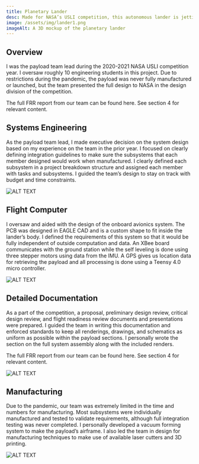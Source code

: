 ```yaml
---
title: Planetary Lander
desc: Made for NASA’s USLI competition, this autonomous lander is jettisoned out of the launch vehicle during descent to land, self-level, and send back a panoramic photo.
image: /assets/img/lander1.png
imageAlt: A 3D mockup of the planetary lander
---
```


## Overview

I was the payload team lead during the 2020-2021 NASA USLI competition year. I oversaw roughly 10 engineering students in this project. Due to restrictions during the pandemic, the payload was never fully manufactured or launched, but the team presented the full design to NASA in the design division of the competition.

The full FRR report from our team can be found here. See section 4 for relevant content.

## Systems Engineering

As the payload team lead, I made executive decision on the system design based on my experience on the team in the prior year. I focused on clearly defining integration guidelines to make sure the subsystems that each member designed would work when manufactured. I clearly defined each subsystem in a project breakdown structure and assigned each member with tasks and subsystems. I guided the team’s design to stay on track with budget and time constraints.

![ALT TEXT](/assets/img/lander1.png)

## Flight Computer

I oversaw and aided with the design of the onboard avionics system. The PCB was designed in EAGLE CAD and is a custom shape to fit inside the lander’s body. I defined the requirements of this system so that it would be fully independent of outside computation and data. An XBee board communicates with the ground station while the self leveling is done using three stepper motors using data from the IMU. A GPS gives us location data for retrieving the payload and all processing is done using a Teensy 4.0 micro controller.

![ALT TEXT](/assets/img/lander2.png)

## Detailed Documentation

As a part of the competition, a proposal, preliminary design review, critical design review, and flight readiness review documents and presentations were prepared. I guided the team in writing this documentation and enforced standards to keep all renderings, drawings, and schematics as uniform as possible within the payload sections. I personally wrote the section on the full system assembly along with the included renders.

The full FRR report from our team can be found here. See section 4 for relevant content.

![ALT TEXT](/assets/img/lander3.png)

## Manufacturing

Due to the pandemic, our team was extremely limited in the time and numbers for manufacturing. Most subsystems were individually manufactured and tested to validate requirements, although full integration testing was never completed. I personally developed a vacuum forming system to make the payload’s airframe. I also led the team in design for manufacturing techniques to make use of available laser cutters and 3D printing.

![ALT TEXT](/assets/img/lander4.jpg)
